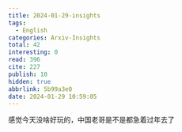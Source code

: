 ```yaml
---
title: 2024-01-29-insights
tags:
  - English
categories: Arxiv-Insights
total: 42
interesting: 0
read: 396
cite: 227
publish: 10
hidden: true
abbrlink: 5b99a3e0
date: 2024-01-29 10:59:05
---
```


感觉今天没啥好玩的，中国老哥是不是都急着过年去了

